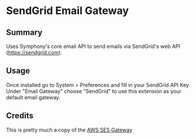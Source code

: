 # SendGrid Email Gateway

## Summary

Uses Symphony's core email API to send emails via SendGrid's web API (https://sendgrid.com).

## Usage

Once installed go to System > Preferences and fill in your SendGrid API Key.
Under "Email Gateway" choose "SendGrid" to use this extension as your default email gateway.

## Credits

This is pretty much a copy of the [AWS SES Gateway](https://github.com/symphonists/email_aws_ses)
